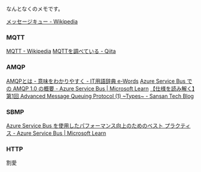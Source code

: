 なんとなくのメモです。

[メッセージキュー - Wikipedia](https://ja.wikipedia.org/wiki/%E3%83%A1%E3%83%83%E3%82%BB%E3%83%BC%E3%82%B8%E3%82%AD%E3%83%A5%E3%83%BC)

### MQTT
[MQTT - Wikipedia](https://ja.wikipedia.org/wiki/MQTT)
[MQTTを調べている - Qiita](https://qiita.com/narutaro/items/1837e392ef3255c9d6b2)


### AMQP
[AMQPとは - 意味をわかりやすく - IT用語辞典 e-Words](https://e-words.jp/w/AMQP.html)
[Azure Service Bus での AMQP 1.0 の概要 - Azure Service Bus | Microsoft Learn](https://learn.microsoft.com/ja-jp/azure/service-bus-messaging/service-bus-amqp-overview)
[【仕様を読み解く】第1回 Advanced Message Queuing Protocol (1) ~Types~ - Sansan Tech Blog](https://buildersbox.corp-sansan.com/entry/2020/11/06/110000)

### SBMP
[Azure Service Bus を使用したパフォーマンス向上のためのベスト プラクティス - Azure Service Bus | Microsoft Learn](https://learn.microsoft.com/ja-jp/azure/service-bus-messaging/service-bus-performance-improvements?tabs=net-standard-sdk-2#protocols)


### HTTP
割愛

